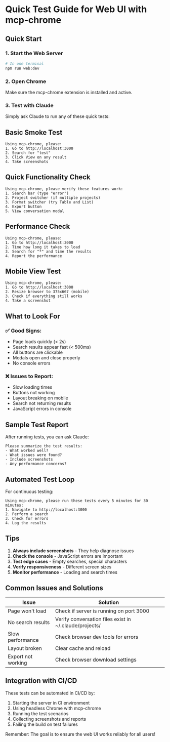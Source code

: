 # Quick Test Guide for Web UI with mcp-chrome

## Quick Start

### 1. Start the Web Server
```bash
# In one terminal
npm run web:dev
```

### 2. Open Chrome
Make sure the mcp-chrome extension is installed and active.

### 3. Test with Claude

Simply ask Claude to run any of these quick tests:

## Basic Smoke Test
```
Using mcp-chrome, please:
1. Go to http://localhost:3000
2. Search for "test"
3. Click View on any result
4. Take screenshots
```

## Quick Functionality Check
```
Using mcp-chrome, please verify these features work:
1. Search bar (type "error")
2. Project switcher (if multiple projects)
3. Format switcher (try Table and List)
4. Export button
5. View conversation modal
```

## Performance Check
```
Using mcp-chrome, please:
1. Go to http://localhost:3000
2. Time how long it takes to load
3. Search for "*" and time the results
4. Report the performance
```

## Mobile View Test
```
Using mcp-chrome, please:
1. Go to http://localhost:3000
2. Resize browser to 375x667 (mobile)
3. Check if everything still works
4. Take a screenshot
```

## What to Look For

### ✅ Good Signs:
- Page loads quickly (< 2s)
- Search results appear fast (< 500ms)
- All buttons are clickable
- Modals open and close properly
- No console errors

### ❌ Issues to Report:
- Slow loading times
- Buttons not working
- Layout breaking on mobile
- Search not returning results
- JavaScript errors in console

## Sample Test Report

After running tests, you can ask Claude:

```
Please summarize the test results:
- What worked well?
- What issues were found?
- Include screenshots
- Any performance concerns?
```

## Automated Test Loop

For continuous testing:

```
Using mcp-chrome, please run these tests every 5 minutes for 30 minutes:
1. Navigate to http://localhost:3000
2. Perform a search
3. Check for errors
4. Log the results
```

## Tips

1. **Always include screenshots** - They help diagnose issues
2. **Check the console** - JavaScript errors are important
3. **Test edge cases** - Empty searches, special characters
4. **Verify responsiveness** - Different screen sizes
5. **Monitor performance** - Loading and search times

## Common Issues and Solutions

| Issue | Solution |
|-------|----------|
| Page won't load | Check if server is running on port 3000 |
| No search results | Verify conversation files exist in ~/.claude/projects/ |
| Slow performance | Check browser dev tools for errors |
| Layout broken | Clear cache and reload |
| Export not working | Check browser download settings |

## Integration with CI/CD

These tests can be automated in CI/CD by:
1. Starting the server in CI environment
2. Using headless Chrome with mcp-chrome
3. Running the test scenarios
4. Collecting screenshots and reports
5. Failing the build on test failures

Remember: The goal is to ensure the web UI works reliably for all users!